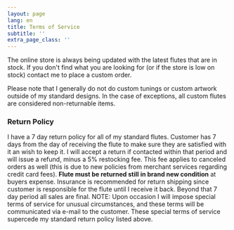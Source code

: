 ```yaml
---
layout: page
lang: en
title: Terms of Service
subtitle: ''
extra_page_class: ''
---
```


The online store is always being updated with the latest flutes that are in stock. If you don't find what you are looking for (or if the store is low on stock) contact me to place a custom order.

Please note that I generally do not do custom tunings or custom artwork outside of my standard designs. In the case of exceptions, all custom flutes are considered non-returnable items.

### Return Policy

I have a 7 day return policy for all of my standard flutes. Customer has 7 days from the day of receiving the flute to make sure they are satisfied with it an wish to keep it. I will accept a return if contacted within that period and will issue a refund, minus a 5% restocking fee.  This fee applies to canceled orders as well (this is due to new policies from merchant services regarding credit card fees).  **Flute must be returned still in brand new condition** at buyers expense. Insurance is recommended for return shipping since customer is responsible for the flute until I receive it back. Beyond that 7 day period all sales are final.  NOTE: Upon occasion I will impose special terms of service for unusual circumstances, and these terms will be communicated via e-mail to the customer.  These special terms of service supercede my standard return policy listed above.
